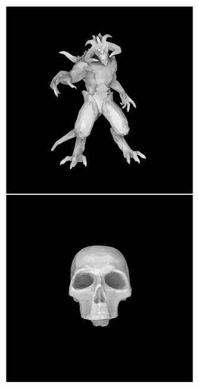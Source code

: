 ![](https://github.com/KienHoSD/3D_programming/blob/main/ssloys_lecture/L8_screen_space_ambient_occlusion/img/diablo3_pose.jpg)
![](https://github.com/KienHoSD/3D_programming/blob/main/ssloys_lecture/L8_screen_space_ambient_occlusion/img/skull.jpg)
